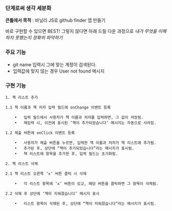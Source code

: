 ### 단계로써 생각 세분화

**큰틀에서 목적** : 바닐라 JS로 github finder 앱 만들기

바로 구현할 수 있으면 BEST! 그렇지 않다면 아래 드릴 다운 과정으로 _내가 무엇을 이해하지 못했는지 정확히 파악하기_

### 주요 기능

- git name 입력시 그에 맞는 계정이 검색된다.
- 입력값에 맞지 않는 경우 User not found 메시지

### 구현 기능

```
1. 책 리스트 추가

1.1 책 이름과 책 저자 입력 필드에 onChange 이벤트 등록

	•	입력 필드에서 사용자가 책 이름과 저자를 입력하면, 그 값이 저장됨.
	•	재입력 시, 이전에 표시된 ‘책이 추가되었습니다’ 메시지는 자동으로 사라짐.

1.2 제출 버튼에 onClick 이벤트 등록

	•	사용자가 제출 버튼을 누르면, 입력한 책 이름과 저자가 책 리스트에 추가됨.
	•	추가된 후, 상단에 “책이 추가되었습니다”라는 메시지가 표시됨.
	•	책 리스트에 항목을 추가한 후, 입력 필드는 초기화됨.

2. 책 리스트 삭제

2.1 책 리스트 오른쪽 ‘x’ 버튼 클릭 시 삭제

	•	각 리스트 항목에 ‘x’ 버튼이 있고, 해당 버튼을 클릭하면 그 항목이 삭제됨.

2.2 삭제 후 상단에 ‘책이 지워졌습니다’ 메시지 표시

	•	리스트 항목이 삭제된 후, 상단에 “책이 지워졌습니다”라는 메시지가 표시됨.
```
